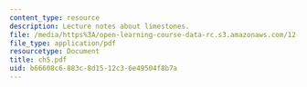 ```yaml
---
content_type: resource
description: Lecture notes about limestones.
file: /media/https%3A/open-learning-course-data-rc.s3.amazonaws.com/12-110-sedimentary-geology-spring-2007/b66608c6883c8d1512c36e49504f8b7a_ch5.pdf
file_type: application/pdf
resourcetype: Document
title: ch5.pdf
uid: b66608c6-883c-8d15-12c3-6e49504f8b7a
---
```

